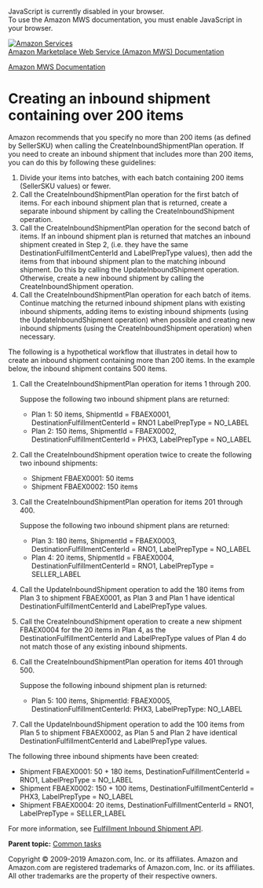 <div id="MWSDX_noscript">

JavaScript is currently disabled in your browser.  
To use the Amazon MWS documentation, you must enable JavaScript in your
browser.

</div>

<div id="MWSDX_divtop">

[![Amazon
Services](https://images-na.ssl-images-amazon.com/images/G/08/mwsportal/fr_FR/amazonservices.gif
"Amazon Services")](http://services.amazon.fr)  
<span id="MWSDX_titlebar">[Amazon Marketplace Web Service (Amazon MWS)
Documentation](https://developer.amazonservices.fr/gp/mws/docs.html)</span>

</div>

<div id="MWSDX_divbottom">

<div id="MWSDX_divleft">

<div id="MWSDX_toc">

</div>

</div>

<div id="MWSDX_divright">

<div id="MWSDX_content">

<span id="MWSDX_breadcrumbs">[Amazon MWS
Documentation](https://developer.amazonservices.fr/gp/mws/docs.html)</span>

<div id="FBAGuide_CreateShipment200Items.dita" class="nested0">

# Creating an inbound shipment containing over 200 items

<div class="body">

Amazon recommends that you specify no more than 200 items (as defined by
<span class="keyword parmname">SellerSKU</span>) when calling the
<span class="keyword apiname">CreateInboundShipmentPlan</span>
operation. If you need to create an inbound shipment that includes more
than 200 items, you can do this by following these guidelines:

1.  Divide your items into batches, with each batch containing 200 items
    (<span class="keyword parmname">SellerSKU</span> values) or fewer.
2.  Call the
    <span class="keyword apiname">CreateInboundShipmentPlan</span>
    operation for the first batch of items. For each inbound shipment
    plan that is returned, create a separate inbound shipment by calling
    the <span class="keyword apiname">CreateInboundShipment</span>
    operation.
3.  Call the
    <span class="keyword apiname">CreateInboundShipmentPlan</span>
    operation for the second batch of items. If an inbound shipment plan
    is returned that matches an inbound shipment created in Step 2,
    (i.e. they have the same
    <span class="keyword parmname">DestinationFulfillmentCenterId</span>
    and <span class="keyword parmname">LabelPrepType</span> values),
    then add the items from that inbound shipment plan to the matching
    inbound shipment. Do this by calling the
    <span class="keyword apiname">UpdateInboundShipment</span>
    operation. Otherwise, create a new inbound shipment by calling the
    <span class="keyword apiname">CreateInboundShipment</span>
    operation.
4.  Call the
    <span class="keyword apiname">CreateInboundShipmentPlan</span>
    operation for each batch of items. Continue matching the returned
    inbound shipment plans with existing inbound shipments, adding items
    to existing inbound shipments (using the
    <span class="keyword apiname">UpdateInboundShipment</span>
    operation) when possible and creating new inbound shipments (using
    the <span class="keyword apiname">CreateInboundShipment</span>
    operation) when necessary.

The following is a hypothetical workflow that illustrates in detail how
to create an inbound shipment containing more than 200 items. In the
example below, the inbound shipment contains 500 items.

1.  Call the
    <span class="keyword apiname">CreateInboundShipmentPlan</span>
    operation for items 1 through 200.
    
    Suppose the following two inbound shipment plans are returned:
    
      - Plan 1: 50 items,
        <span class="keyword parmname">ShipmentId</span> = FBAEX0001,
        <span class="keyword parmname">DestinationFulfillmentCenterId</span>
        = RNO1 <span class="keyword parmname">LabelPrepType</span> =
        NO\_LABEL
      - Plan 2: 150 items,
        <span class="keyword parmname">ShipmentId</span> = FBAEX0002,
        <span class="keyword parmname">DestinationFulfillmentCenterId</span>
        = PHX3, <span class="keyword parmname">LabelPrepType</span> =
        NO\_LABEL

2.  Call the <span class="keyword apiname">CreateInboundShipment</span>
    operation twice to create the following two inbound shipments:
    
      - Shipment FBAEX0001: 50 items
      - Shipment FBAEX0002: 150 items

3.  Call the
    <span class="keyword apiname">CreateInboundShipmentPlan</span>
    operation for items 201 through 400.
    
    Suppose the following two inbound shipment plans are returned:
    
      - Plan 3: 180 items,
        <span class="keyword parmname">ShipmentId</span> = FBAEX0003,
        <span class="keyword parmname">DestinationFulfillmentCenterId</span>
        = RNO1, <span class="keyword parmname">LabelPrepType</span> =
        NO\_LABEL
      - Plan 4: 20 items,
        <span class="keyword parmname">ShipmentId</span> = FBAEX0004,
        <span class="keyword parmname">DestinationFulfillmentCenterId</span>
        = RNO1, <span class="keyword parmname">LabelPrepType</span> =
        SELLER\_LABEL

4.  Call the <span class="keyword apiname">UpdateInboundShipment</span>
    operation to add the 180 items from Plan 3 to shipment FBAEX0001, as
    Plan 3 and Plan 1 have identical
    <span class="keyword parmname">DestinationFulfillmentCenterId</span>
    and <span class="keyword parmname">LabelPrepType</span> values.

5.  Call the <span class="keyword apiname">CreateInboundShipment</span>
    operation to create a new shipment FBAEX0004 for the 20 items in
    Plan 4, as the
    <span class="keyword parmname">DestinationFulfillmentCenterId</span>
    and <span class="keyword parmname">LabelPrepType</span> values of
    Plan 4 do not match those of any existing inbound shipments.

6.  Call the
    <span class="keyword apiname">CreateInboundShipmentPlan</span>
    operation for items 401 through 500.
    
    Suppose the following inbound shipment plan is returned:
    
      - Plan 5: 100 items,
        <span class="keyword parmname">ShipmentId</span>: FBAEX0005,
        <span class="keyword parmname">DestinationFulfillmentCenterId</span>:
        PHX3, <span class="keyword parmname">LabelPrepType</span>:
        NO\_LABEL

7.  Call the <span class="keyword apiname">UpdateInboundShipment</span>
    operation to add the 100 items from Plan 5 to shipment FBAEX0002, as
    Plan 5 and Plan 2 have identical
    <span class="keyword parmname">DestinationFulfillmentCenterId</span>
    and <span class="keyword parmname">LabelPrepType</span> values.

The following three inbound shipments have been created:

  - Shipment FBAEX0001: 50 + 180 items,
    <span class="keyword parmname">DestinationFulfillmentCenterId</span>
    = RNO1, <span class="keyword parmname">LabelPrepType</span> =
    NO\_LABEL
  - Shipment FBAEX0002: 150 + 100 items,
    <span class="keyword parmname">DestinationFulfillmentCenterId</span>
    = PHX3, <span class="keyword parmname">LabelPrepType</span> =
    NO\_LABEL
  - Shipment FBAEX0004: 20 items,
    <span class="keyword parmname">DestinationFulfillmentCenterId</span>
    = RNO1, <span class="keyword parmname">LabelPrepType</span> =
    SELLER\_LABEL

For more information, see [Fulfillment Inbound Shipment
API](../fba_inbound/FBAInbound_Overview.md).

</div>

<div class="related-links">

<div class="familylinks">

<div class="parentlink">

**Parent topic:** [Common tasks](../fba_guide/FBAGuide_CommonTasks.md)

</div>

</div>

</div>

</div>

<div id="MWSDX_footer">

Copyright © 2009-2019 Amazon.com, Inc. or its affiliates. Amazon and
Amazon.com are registered trademarks of Amazon.com, Inc. or its
affiliates. All other trademarks are the property of their respective
owners.

</div>

</div>

</div>

<div style="clear: both;">

</div>

</div>
